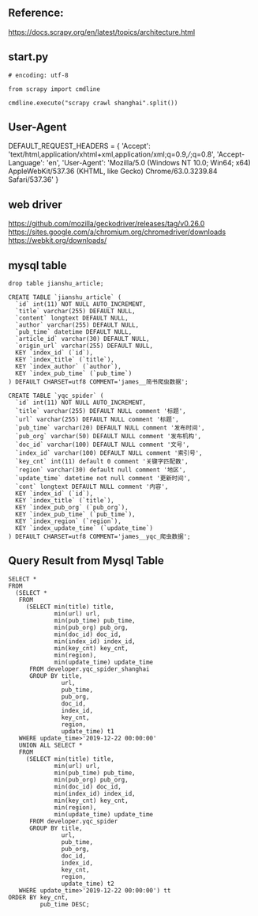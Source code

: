 ## Reference:
https://docs.scrapy.org/en/latest/topics/architecture.html


## start.py
```
# encoding: utf-8

from scrapy import cmdline

cmdline.execute("scrapy crawl shanghai".split())
```

## User-Agent
DEFAULT_REQUEST_HEADERS = {
    'Accept': 'text/html,application/xhtml+xml,application/xml;q=0.9,*/*;q=0.8',
    'Accept-Language': 'en',
    'User-Agent': 'Mozilla/5.0 (Windows NT 10.0; Win64; x64) AppleWebKit/537.36 (KHTML, like Gecko) Chrome/63.0.3239.84 Safari/537.36'
}


## web driver
https://github.com/mozilla/geckodriver/releases/tag/v0.26.0
https://sites.google.com/a/chromium.org/chromedriver/downloads
https://webkit.org/downloads/

## mysql table
```
drop table jianshu_article;

CREATE TABLE `jianshu_article` (
  `id` int(11) NOT NULL AUTO_INCREMENT,
  `title` varchar(255) DEFAULT NULL,
  `content` longtext DEFAULT NULL,
  `author` varchar(255) DEFAULT NULL,
  `pub_time` datetime DEFAULT NULL,
  `article_id` varchar(30) DEFAULT NULL,
  `origin_url` varchar(255) DEFAULT NULL,
  KEY `index_id` (`id`),
  KEY `index_title` (`title`),
  KEY `index_author` (`author`),
  KEY `index_pub_time` (`pub_time`)
) DEFAULT CHARSET=utf8 COMMENT='james__简书爬虫数据';

CREATE TABLE `yqc_spider` (
  `id` int(11) NOT NULL AUTO_INCREMENT,
  `title` varchar(255) DEFAULT NULL comment '标题',
  `url` varchar(255) DEFAULT NULL comment '标题',
  `pub_time` varchar(20) DEFAULT NULL comment '发布时间',
  `pub_org` varchar(50) DEFAULT NULL comment '发布机构',
  `doc_id` varchar(100) DEFAULT NULL comment '文号',
  `index_id` varchar(100) DEFAULT NULL comment '索引号',
  `key_cnt` int(11) default 0 comment '关键字匹配数',
  `region` varchar(30) default null comment '地区',
  `update_time` datetime not null comment '更新时间',
  `cont` longtext DEFAULT NULL comment '内容',
  KEY `index_id` (`id`),
  KEY `index_title` (`title`),
  KEY `index_pub_org` (`pub_org`),
  KEY `index_pub_time` (`pub_time`),
  KEY `index_region` (`region`),
  KEY `index_update_time` (`update_time`)
) DEFAULT CHARSET=utf8 COMMENT='james__yqc_爬虫数据';
```

## Query Result from Mysql Table
```
SELECT *
FROM
  (SELECT *
   FROM
     (SELECT min(title) title,
             min(url) url,
             min(pub_time) pub_time,
             min(pub_org) pub_org,
             min(doc_id) doc_id,
             min(index_id) index_id,
             min(key_cnt) key_cnt,  
             min(region),
             min(update_time) update_time
      FROM developer.yqc_spider_shanghai
      GROUP BY title,
               url,
               pub_time,
               pub_org,
               doc_id,
               index_id,
               key_cnt,
               region,
               update_time) t1
   WHERE update_time>'2019-12-22 00:00:00'
   UNION ALL SELECT *
   FROM
     (SELECT min(title) title,
             min(url) url,
             min(pub_time) pub_time,
             min(pub_org) pub_org,
             min(doc_id) doc_id,
             min(index_id) index_id,
             min(key_cnt) key_cnt,
             min(region),
             min(update_time) update_time
      FROM developer.yqc_spider
      GROUP BY title,
               url,
               pub_time,
               pub_org,
               doc_id,
               index_id,
               key_cnt,
               region,
               update_time) t2
   WHERE update_time>'2019-12-22 00:00:00') tt
ORDER BY key_cnt,
         pub_time DESC;
```